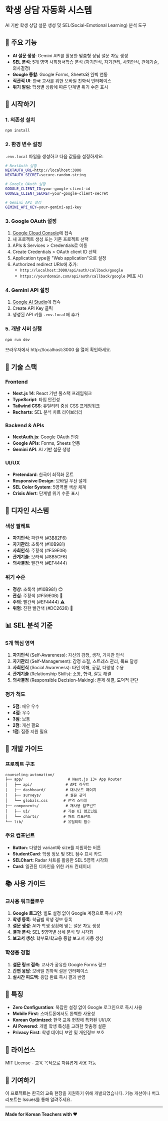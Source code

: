 # 학생 상담 자동화 시스템

AI 기반 학생 상담 설문 생성 및 SEL(Social-Emotional Learning) 분석 도구

## 🎯 주요 기능

- **AI 설문 생성**: Gemini API를 활용한 맞춤형 상담 설문 자동 생성
- **SEL 분석**: 5개 영역 사회정서학습 분석 (자기인식, 자기관리, 사회인식, 관계기술, 의사결정)
- **Google 통합**: Google Forms, Sheets와 완벽 연동
- **직관적 UI**: 한국 교사를 위한 모바일 친화적 인터페이스
- **위기 알림**: 학생별 상황에 따른 단계별 위기 수준 표시

## 🚀 시작하기

### 1. 의존성 설치

```bash
npm install
```

### 2. 환경 변수 설정

`.env.local` 파일을 생성하고 다음 값들을 설정하세요:

```bash
# NextAuth 설정
NEXTAUTH_URL=http://localhost:3000
NEXTAUTH_SECRET=secure-random-string

# Google OAuth 설정
GOOGLE_CLIENT_ID=your-google-client-id
GOOGLE_CLIENT_SECRET=your-google-client-secret

# Gemini API 설정
GEMINI_API_KEY=your-gemini-api-key
```

### 3. Google OAuth 설정

1. [Google Cloud Console](https://console.cloud.google.com/)에 접속
2. 새 프로젝트 생성 또는 기존 프로젝트 선택
3. APIs & Services > Credentials로 이동
4. Create Credentials > OAuth client ID 선택
5. Application type을 "Web application"으로 설정
6. Authorized redirect URIs에 추가:
   - `http://localhost:3000/api/auth/callback/google`
   - `https://yourdomain.com/api/auth/callback/google` (배포 시)

### 4. Gemini API 설정

1. [Google AI Studio](https://makersuite.google.com/app/apikey)에 접속
2. Create API Key 클릭
3. 생성된 API 키를 `.env.local`에 추가

### 5. 개발 서버 실행

```bash
npm run dev
```

브라우저에서 http://localhost:3000 을 열어 확인하세요.

## 📱 기술 스택

### Frontend
- **Next.js 14**: React 기반 풀스택 프레임워크
- **TypeScript**: 타입 안전성
- **Tailwind CSS**: 유틸리티 중심 CSS 프레임워크
- **Recharts**: SEL 분석 차트 라이브러리

### Backend & APIs
- **NextAuth.js**: Google OAuth 인증
- **Google APIs**: Forms, Sheets 연동
- **Gemini API**: AI 기반 설문 생성

### UI/UX
- **Pretendard**: 한국어 최적화 폰트
- **Responsive Design**: 모바일 우선 설계
- **SEL Color System**: 5영역별 색상 체계
- **Crisis Alert**: 단계별 위기 수준 표시

## 🎨 디자인 시스템

### 색상 팔레트
- **자기인식**: 파란색 (#3B82F6)
- **자기관리**: 초록색 (#10B981)
- **사회인식**: 주황색 (#F59E0B)
- **관계기술**: 보라색 (#8B5CF6)
- **의사결정**: 빨간색 (#EF4444)

### 위기 수준
- **정상**: 초록색 (#10B981) 😊
- **관심**: 주황색 (#F59E0B) 🤔
- **주의**: 빨간색 (#EF4444) ⚠️
- **위험**: 진한 빨간색 (#DC2626) 🚨

## 📊 SEL 분석 기준

### 5개 핵심 영역
1. **자기인식** (Self-Awareness): 자신의 감정, 생각, 가치관 인식
2. **자기관리** (Self-Management): 감정 조절, 스트레스 관리, 목표 달성
3. **사회인식** (Social Awareness): 타인 이해, 공감, 다양성 수용
4. **관계기술** (Relationship Skills): 소통, 협력, 갈등 해결
5. **의사결정** (Responsible Decision-Making): 문제 해결, 도덕적 판단

### 평가 척도
- **5점**: 매우 우수
- **4점**: 우수
- **3점**: 보통
- **2점**: 개선 필요
- **1점**: 집중 지원 필요

## 🔧 개발 가이드

### 프로젝트 구조

```
counseling-automation/
├── app/                    # Next.js 13+ App Router
│   ├── api/               # API 라우트
│   ├── dashboard/         # 대시보드 페이지
│   ├── surveys/           # 설문 관리
│   └── globals.css       # 전역 스타일
├── components/            # 재사용 컴포넌트
│   ├── ui/               # 기본 UI 컴포넌트
│   └── charts/           # 차트 컴포넌트
└── lib/                  # 유틸리티 함수
```

### 주요 컴포넌트

- **Button**: 다양한 variant와 size를 지원하는 버튼
- **StudentCard**: 학생 정보 및 SEL 점수 표시 카드
- **SELChart**: Radar 차트를 활용한 SEL 5영역 시각화
- **Card**: 일관된 디자인을 위한 카드 컨테이너

## 📚 사용 가이드

### 교사용 워크플로우
1. **Google 로그인**: 별도 설정 없이 Google 계정으로 즉시 시작
2. **학생 등록**: 학급별 학생 정보 등록
3. **설문 생성**: AI가 학생 상황에 맞는 설문 자동 생성
4. **결과 분석**: SEL 5영역별 상세 분석 및 시각화
5. **보고서 생성**: 학부모/학교용 종합 보고서 자동 생성

### 학생용 경험
1. **설문 링크 접속**: 교사가 공유한 Google Forms 링크
2. **간편 응답**: 모바일 친화적 설문 인터페이스
3. **실시간 피드백**: 응답 완료 즉시 결과 반영

## 🌟 특징

- **Zero Configuration**: 복잡한 설정 없이 Google 로그인으로 즉시 사용
- **Mobile First**: 스마트폰에서도 완벽한 사용성
- **Korean Optimized**: 한국 교육 현장에 특화된 UI/UX
- **AI Powered**: 개별 학생 특성을 고려한 맞춤형 설문
- **Privacy First**: 학생 데이터 보안 및 개인정보 보호

## 📄 라이선스

MIT License - 교육 목적으로 자유롭게 사용 가능

## 🤝 기여하기

이 프로젝트는 한국의 교육 현장을 지원하기 위해 개발되었습니다. 
기능 개선이나 버그 리포트는 Issues를 통해 알려주세요.

---

**Made for Korean Teachers with ❤️**
